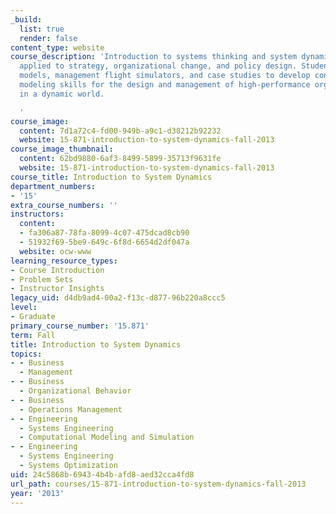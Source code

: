 ```yaml
---
_build:
  list: true
  render: false
content_type: website
course_description: 'Introduction to systems thinking and system dynamics modeling
  applied to strategy, organizational change, and policy design. Students use simulation
  models, management flight simulators, and case studies to develop conceptual and
  modeling skills for the design and management of high-performance organizations
  in a dynamic world.

  '
course_image:
  content: 7d1a72c4-fd00-949b-a9c1-d38212b92232
  website: 15-871-introduction-to-system-dynamics-fall-2013
course_image_thumbnail:
  content: 62bd9880-6af3-8499-5899-35713f9631fe
  website: 15-871-introduction-to-system-dynamics-fall-2013
course_title: Introduction to System Dynamics
department_numbers:
- '15'
extra_course_numbers: ''
instructors:
  content:
  - fa306a87-78fa-8099-4c07-475dcad8cb90
  - 51932f69-5be9-649c-6f8d-6654d2df047a
  website: ocw-www
learning_resource_types:
- Course Introduction
- Problem Sets
- Instructor Insights
legacy_uid: d4db9ad4-00a2-f13c-d877-96b220a8ccc5
level:
- Graduate
primary_course_number: '15.871'
term: Fall
title: Introduction to System Dynamics
topics:
- - Business
  - Management
- - Business
  - Organizational Behavior
- - Business
  - Operations Management
- - Engineering
  - Systems Engineering
  - Computational Modeling and Simulation
- - Engineering
  - Systems Engineering
  - Systems Optimization
uid: 24c5868b-6943-4b4b-afd8-aed32cca4fd8
url_path: courses/15-871-introduction-to-system-dynamics-fall-2013
year: '2013'
---
```

